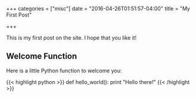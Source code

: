 +++
categories = ["misc"]
date = "2016-04-26T01:51:57-04:00"
title = "My First Post"

+++

This is my first post on the site.  I hope that you like it!

## Welcome Function

Here is a little Python function to welcome you:

{{< highlight python >}}
def hello_world():
    print "Hello there!"
{{< /highlight >}}